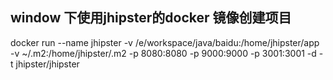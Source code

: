 ## window 下使用jhipster的docker 镜像创建项目
docker run --name jhipster -v /e/workspace/java/baidu:/home/jhipster/app -v ~/.m2:/home/jhipster/.m2 -p 8080:8080 -p 9000:9000 -p 3001:3001 -d -t jhipster/jhipster
